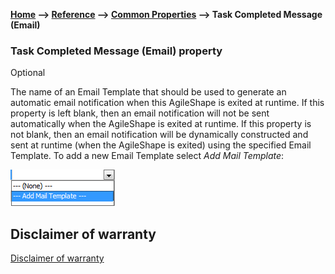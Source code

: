 **[Home](/) --> [Reference](/ref) --> [Common Properties](/ref/common) --> Task Completed Message (Email)**

### Task Completed Message (Email) property 

Optional

The name of an Email Template that should be used to generate an automatic email
notification when this AgileShape is exited at runtime. If this property is left
blank, then an email notification will not be sent automatically when the
AgileShape is exited at runtime. If this property is not blank, then an email
notification will be dynamically constructed and sent at runtime (when the
AgileShape is exited) using the specified Email Template. To add a new Email
Template select *Add Mail Template*:

![](../media/AddMailTemplate.png)


## Disclaimer of warranty

[Disclaimer of warranty](../../guides/common/DisclaimerOfWarranty.md)